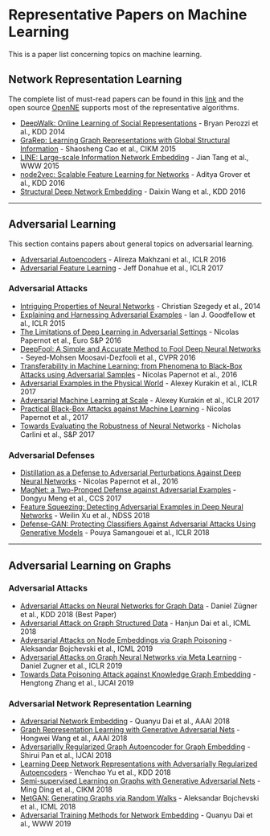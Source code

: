 # Representative Papers on Machine Learning
This is a paper list concerning topics on machine learning.

## Network Representation Learning
The complete list of must-read papers can be found in this [link](https://github.com/thunlp/NRLPapers) and the open source [OpenNE](https://github.com/thunlp/openne) supports most of the representative algorithms.

* [DeepWalk: Online Learning of Social Representations](https://arxiv.org/pdf/1403.6652) - Bryan Perozzi et al., KDD 2014
* [GraRep: Learning Graph Representations with Global Structural Information](https://dl.acm.org/citation.cfm?id=2806512) - Shaosheng Cao et al., CIKM 2015
* [LINE: Large-scale Information Network Embedding](https://arxiv.org/pdf/1503.03578.pdf) - Jian Tang et al., WWW 2015
* [node2vec: Scalable Feature Learning for Networks](http://www.kdd.org/kdd2016/papers/files/rfp0218-groverA.pdf) - Aditya Grover et al., KDD 2016
* [Structural Deep Network Embedding](https://www.kdd.org/kdd2016/papers/files/rfp0191-wangAemb.pdf) - Daixin Wang et al., KDD 2016

---

## Adversarial Learning
This section contains papers about general topics on adversarial learning.

* [Adversarial Autoencoders](https://arxiv.org/pdf/1511.05644.pdf) - Alireza Makhzani et al., ICLR 2016
* [Adversarial Feature Learning](https://arxiv.org/abs/1605.09782) - Jeff Donahue et al., ICLR 2017

### Adversarial Attacks
* [Intriguing Properties of Neural Networks](https://arxiv.org/abs/1312.6199) - Christian Szegedy et al., 2014
* [Explaining and Harnessing Adversarial Examples](https://arxiv.org/abs/1412.6572) - Ian J. Goodfellow et al., ICLR 2015
* [The Limitations of Deep Learning in Adversarial Settings](https://ieeexplore.ieee.org/abstract/document/7467366/) - Nicolas Papernot  et al., Euro S&P 2016
* [DeepFool: A Simple and Accurate Method to Fool Deep Neural Networks](https://www.cv-foundation.org/openaccess/content_cvpr_2016/html/Moosavi-Dezfooli_DeepFool_A_Simple_CVPR_2016_paper.html) - Seyed-Mohsen Moosavi-Dezfooli et al., CVPR 2016
* [Transferability in Machine Learning: from Phenomena to Black-Box Attacks using Adversarial Samples](https://arxiv.org/abs/1605.07277) - Nicolas Papernot et al., 2016
* [Adversarial Examples in the Physical World](https://arxiv.org/abs/1607.02533) - Alexey Kurakin et al., ICLR 2017
* [Adversarial Machine Learning at Scale](https://arxiv.org/abs/1611.01236) - Alexey Kurakin et al., ICLR 2017
* [Practical Black-Box Attacks against Machine Learning](https://dl.acm.org/citation.cfm?id=3053009) - Nicolas Papernot et al., 2017
* [Towards Evaluating the Robustness of Neural Networks](https://nicholas.carlini.com/papers/2017_sp_nnrobustattacks.pdf) - Nicholas Carlini et al., S&P 2017

### Adversarial Defenses
* [Distillation as a Defense to Adversarial Perturbations Against Deep Neural Networks](https://ieeexplore.ieee.org/abstract/document/7546524/) - Nicolas Papernot et al., 2016
* [MagNet: a Two-Pronged Defense against Adversarial Examples](https://arxiv.org/abs/1705.09064) - Dongyu Meng et al., CCS 2017
* [Feature Squeezing: Detecting Adversarial Examples in Deep Neural Networks](https://arxiv.org/abs/1704.01155) - Weilin Xu et al., NDSS 2018
* [Defense-GAN: Protecting Classifiers Against Adversarial Attacks Using Generative Models](https://arxiv.org/abs/1805.06605) - Pouya Samangouei et al., ICLR 2018

---

## Adversarial Learning on Graphs

### Adversarial Attacks

* [Adversarial Attacks on Neural Networks for Graph Data](https://dl.acm.org/authorize?N665889) - Daniel Zügner et al., KDD 2018 (Best Paper)
* [Adversarial Attack on Graph Structured Data](https://arxiv.org/pdf/1806.02371.pdf) - Hanjun Dai et al., ICML 2018
* [Adversarial Attacks on Node Embeddings via Graph Poisoning](https://arxiv.org/pdf/1809.01093.pdf) - Aleksandar Bojchevski et al., ICML 2019
* [Adversarial Attacks on Graph Neural Networks via Meta Learning](https://openreview.net/pdf?id=Bylnx209YX) - Daniel Zugner et al., ICLR 2019
* [Towards Data Poisoning Attack against Knowledge Graph Embedding](https://arxiv.org/pdf/1904.12052.pdf) - Hengtong Zhang et al., IJCAI 2019

### Adversarial Network Representation Learning

* [Adversarial Network Embedding](https://www.aaai.org/ocs/index.php/AAAI/AAAI18/paper/view/16498/15927) - Quanyu Dai et al., AAAI 2018
* [Graph Representation Learning with Generative Adversarial Nets](https://www.aaai.org/ocs/index.php/AAAI/AAAI18/paper/download/16611/15969) - Hongwei Wang et al., AAAI 2018
* [Adversarially Regularized Graph Autoencoder for Graph Embedding](https://www.ijcai.org/proceedings/2018/0362.pdf) - Shirui Pan et al., IJCAI 2018
* [Learning Deep Network Representations with Adversarially Regularized Autoencoders](https://dl.acm.org/authorize.cfm?key=N665860) - Wenchao Yu et al., KDD 2018
* [Semi-supervised Learning on Graphs with Generative Adversarial Nets](https://dl.acm.org/citation.cfm?id=3271768) -	Ming Ding et al., CIKM 2018
* [NetGAN: Generating Graphs via Random Walks](http://proceedings.mlr.press/v80/bojchevski18a/bojchevski18a.pdf) - Aleksandar Bojchevski et al., ICML 2018
* [Adversarial Training Methods for Network Embedding](https://dl.acm.org/citation.cfm?id=3313445) - Quanyu Dai et al., WWW 2019
